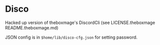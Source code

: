# Disco

Hacked up version of theboxmage's DiscordCli (see LICENSE.theboxmage README.theboxmage.md)

JSON config is in `$home/lib/disco-cfg.json` for setting password.


